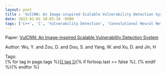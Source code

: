 ```yaml
---
layout: post
title : 'VulCNN: An Image-inspired Scalable Vulnerability Detection System'
date: 2022-01-01 10:03:19 -0500
tags: ['C++', 'C', 'Vulnerability Detection', 'Convolutional Neural Network', 'Image', 'Program Dependence Graph (PDG)', 'Tokenizer']
---
```

Paper: [VulCNN: An Image-inspired Scalable Vulnerability Detection System](https://dl.acm.org/doi/abs/10.1145/3510003.3510229)

Author: Wu, Y. and Zou, D. and Dou, S. and Yang, W. and Xu, D. and Jin, H




 Tags:  
        <span>{% for tag in page.tags %}<a href="/tags/#{{ tag | slugify }}">{{ tag }}</a>{% if forloop.last == false %}, {% endif %}{% endfor %}</span>
